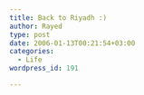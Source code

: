 ```yaml
---
title: Back to Riyadh :)
author: Rayed
type: post
date: 2006-01-13T00:21:54+03:00
categories:
  - Life
wordpress_id: 191

---
```

